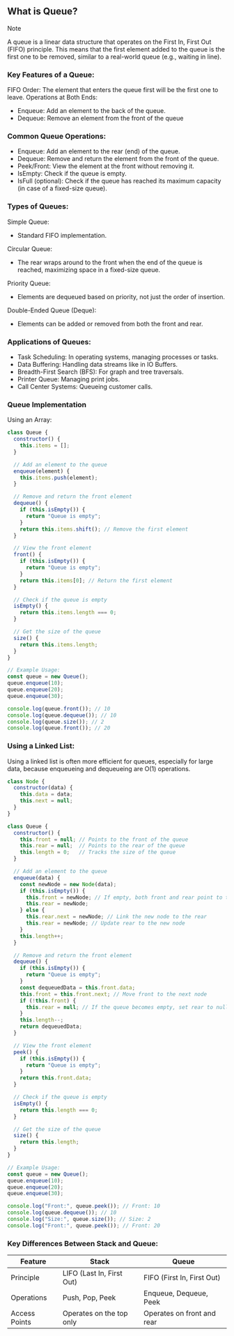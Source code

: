 ## What is Queue?

>[!NOTE]
>A queue is a linear data structure that operates on the First In, First Out (FIFO) principle. This means that the first element added to the queue is the first one to be removed, similar to a real-world queue (e.g., waiting in line).

### Key Features of a Queue:
FIFO Order: The element that enters the queue first will be the first one to leave.
Operations at Both Ends:
 - Enqueue: Add an element to the back of the queue.
 - Dequeue: Remove an element from the front of the queue

### Common Queue Operations:
- Enqueue: Add an element to the rear (end) of the queue.
- Dequeue: Remove and return the element from the front of the queue.
- Peek/Front: View the element at the front without removing it.
- IsEmpty: Check if the queue is empty.
- IsFull (optional): Check if the queue has reached its maximum capacity (in case of a fixed-size queue).

### Types of Queues:
Simple Queue:
- Standard FIFO implementation.
  
Circular Queue:
- The rear wraps around to the front when the end of the queue is reached, maximizing space in a fixed-size queue.
  
Priority Queue:
- Elements are dequeued based on priority, not just the order of insertion.

Double-Ended Queue (Deque):
- Elements can be added or removed from both the front and rear.

### Applications of Queues:
- Task Scheduling: In operating systems, managing processes or tasks.
- Data Buffering: Handling data streams like in IO Buffers.
- Breadth-First Search (BFS): For graph and tree traversals.
- Printer Queue: Managing print jobs.
- Call Center Systems: Queueing customer calls.

### Queue Implementation
Using an Array:
```javascript
class Queue {
  constructor() {
    this.items = [];
  }

  // Add an element to the queue
  enqueue(element) {
    this.items.push(element);
  }

  // Remove and return the front element
  dequeue() {
    if (this.isEmpty()) {
      return "Queue is empty";
    }
    return this.items.shift(); // Remove the first element
  }

  // View the front element
  front() {
    if (this.isEmpty()) {
      return "Queue is empty";
    }
    return this.items[0]; // Return the first element
  }

  // Check if the queue is empty
  isEmpty() {
    return this.items.length === 0;
  }

  // Get the size of the queue
  size() {
    return this.items.length;
  }
}

// Example Usage:
const queue = new Queue();
queue.enqueue(10);
queue.enqueue(20);
queue.enqueue(30);

console.log(queue.front()); // 10
console.log(queue.dequeue()); // 10
console.log(queue.size()); // 2
console.log(queue.front()); // 20
```

### Using a Linked List:
Using a linked list is often more efficient for queues, especially for large data, because enqueueing and dequeueing are O(1) operations.
```javascript
class Node {
  constructor(data) {
    this.data = data;
    this.next = null;
  }
}

class Queue {
  constructor() {
    this.front = null; // Points to the front of the queue
    this.rear = null;  // Points to the rear of the queue
    this.length = 0;   // Tracks the size of the queue
  }

  // Add an element to the queue
  enqueue(data) {
    const newNode = new Node(data);
    if (this.isEmpty()) {
      this.front = newNode; // If empty, both front and rear point to the new node
      this.rear = newNode;
    } else {
      this.rear.next = newNode; // Link the new node to the rear
      this.rear = newNode; // Update rear to the new node
    }
    this.length++;
  }

  // Remove and return the front element
  dequeue() {
    if (this.isEmpty()) {
      return "Queue is empty";
    }
    const dequeuedData = this.front.data;
    this.front = this.front.next; // Move front to the next node
    if (!this.front) {
      this.rear = null; // If the queue becomes empty, set rear to null
    }
    this.length--;
    return dequeuedData;
  }

  // View the front element
  peek() {
    if (this.isEmpty()) {
      return "Queue is empty";
    }
    return this.front.data;
  }

  // Check if the queue is empty
  isEmpty() {
    return this.length === 0;
  }

  // Get the size of the queue
  size() {
    return this.length;
  }
}

// Example Usage:
const queue = new Queue();
queue.enqueue(10);
queue.enqueue(20);
queue.enqueue(30);

console.log("Front:", queue.peek()); // Front: 10
console.log(queue.dequeue()); // 10
console.log("Size:", queue.size()); // Size: 2
console.log("Front:", queue.peek()); // Front: 20
```

### Key Differences Between Stack and Queue:

| Feature  |	Stack  |	Queue |
|-- |--|---|
| Principle	| LIFO (Last In, First Out) |	FIFO (First In, First Out) |
| Operations	 | Push, Pop, Peek	| Enqueue, Dequeue, Peek |
| Access Points | 	Operates on the top only	| Operates on front and rear |
